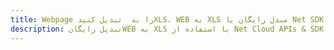 ---title: Webpage را به  تبدیل کنیدXLS، WEB به XLS مبدل رایگان یا Net SDKdescription: تبدیل رایگانWEB به XLS با استفاده از Net Cloud APIs & SDK همچنین اسناد PDF را در Cloud ایجاد، ویرایش و رندر کنید.---